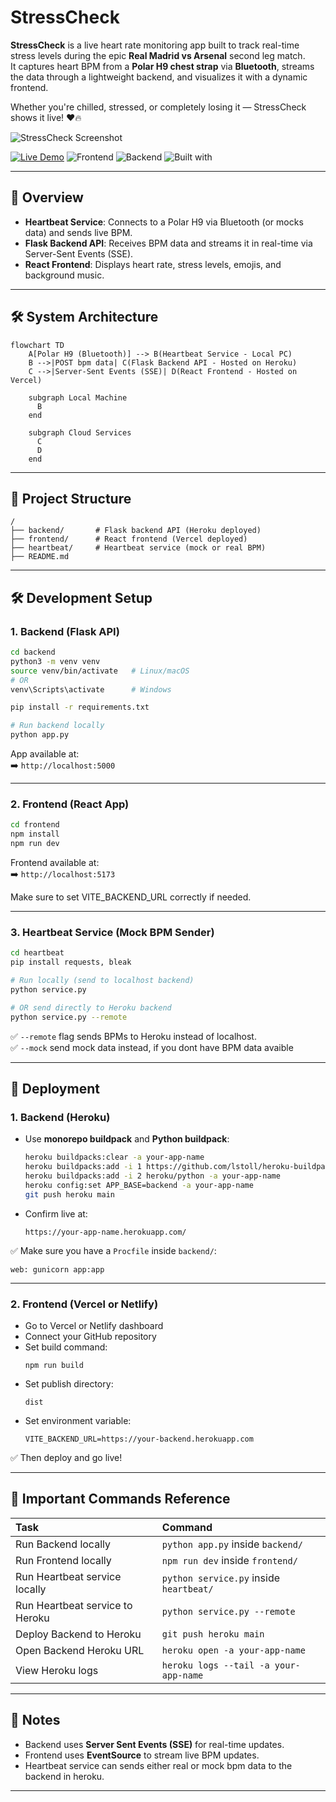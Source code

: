 # StressCheck

**StressCheck** is a live heart rate monitoring app built to track real-time stress levels during the epic **Real Madrid vs Arsenal** second leg match.  
It captures heart BPM from a **Polar H9 chest strap** via **Bluetooth**, streams the data through a lightweight backend, and visualizes it with a dynamic frontend.

Whether you're chilled, stressed, or completely losing it — StressCheck shows it live! ❤️🔥

![StressCheck Screenshot](/appimg.png)

[![Live Demo](https://img.shields.io/badge/Live-Demo-brightgreen?style=for-the-badge)](https://stress-check-eight.vercel.app)
![Frontend](https://img.shields.io/badge/Frontend-Vercel-success?style=for-the-badge&logo=vercel)
![Backend](https://img.shields.io/badge/Backend-Heroku-success?style=for-the-badge&logo=heroku)
![Built with](https://img.shields.io/badge/Built%20with-React%20%7C%20Flask-blue?style=for-the-badge&logo=react)

---

## 🚀 Overview

- **Heartbeat Service**: Connects to a Polar H9 via Bluetooth (or mocks data) and sends live BPM.
- **Flask Backend API**: Receives BPM data and streams it in real-time via Server-Sent Events (SSE).
- **React Frontend**: Displays heart rate, stress levels, emojis, and background music.

---

## 🛠️ System Architecture

```mermaid
flowchart TD
    A[Polar H9 (Bluetooth)] --> B(Heartbeat Service - Local PC)
    B -->|POST bpm data| C(Flask Backend API - Hosted on Heroku)
    C -->|Server-Sent Events (SSE)| D(React Frontend - Hosted on Vercel)

    subgraph Local Machine
      B
    end

    subgraph Cloud Services
      C
      D
    end
```

---

## 📂 Project Structure

```
/
├── backend/       # Flask backend API (Heroku deployed)
├── frontend/      # React frontend (Vercel deployed)
├── heartbeat/     # Heartbeat service (mock or real BPM)
├── README.md
```

---

## 🛠️ Development Setup

### 1. Backend (Flask API)

```bash
cd backend
python3 -m venv venv
source venv/bin/activate   # Linux/macOS
# OR
venv\Scripts\activate      # Windows

pip install -r requirements.txt

# Run backend locally
python app.py

```
App available at:  
➡️ `http://localhost:5000`

---

### 2. Frontend (React App)

```bash
cd frontend
npm install
npm run dev
```
Frontend available at:  
➡️ `http://localhost:5173`

Make sure to set VITE_BACKEND_URL correctly if needed.

---

### 3. Heartbeat Service (Mock BPM Sender)

```bash
cd heartbeat
pip install requests, bleak

# Run locally (send to localhost backend)
python service.py

# OR send directly to Heroku backend
python service.py --remote
```

✅ `--remote` flag sends BPMs to Heroku instead of localhost. <br>
✅ `--mock` send mock data instead, if you dont have BPM data avaible

---

## 🚀 Deployment

### 1. Backend (Heroku)

- Use **monorepo buildpack** and **Python buildpack**:
  ```bash
  heroku buildpacks:clear -a your-app-name
  heroku buildpacks:add -i 1 https://github.com/lstoll/heroku-buildpack-monorepo -a your-app-name
  heroku buildpacks:add -i 2 heroku/python -a your-app-name
  heroku config:set APP_BASE=backend -a your-app-name
  git push heroku main
  ```

- Confirm live at:
  ```
  https://your-app-name.herokuapp.com/
  ```

✅ Make sure you have a `Procfile` inside `backend/`:

```
web: gunicorn app:app
```

---

### 2. Frontend (Vercel or Netlify)

- Go to Vercel or Netlify dashboard
- Connect your GitHub repository
- Set build command:
  ```
  npm run build
  ```
- Set publish directory:
  ```
  dist
  ```
- Set environment variable:
  ```
  VITE_BACKEND_URL=https://your-backend.herokuapp.com
  ```

✅ Then deploy and go live!

---

## 🧐 Important Commands Reference

| Task | Command |
|:-----|:--------|
| Run Backend locally | `python app.py` inside `backend/` |
| Run Frontend locally | `npm run dev` inside `frontend/` |
| Run Heartbeat service locally | `python service.py` inside `heartbeat/` |
| Run Heartbeat service to Heroku | `python service.py --remote` |
| Deploy Backend to Heroku | `git push heroku main` |
| Open Backend Heroku URL | `heroku open -a your-app-name` |
| View Heroku logs | `heroku logs --tail -a your-app-name` |

---

## 🧪 Notes

- Backend uses **Server Sent Events (SSE)** for real-time updates.
- Frontend uses **EventSource** to stream live BPM updates.
- Heartbeat service can sends either real or mock bpm data to the backend in heroku.

---